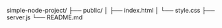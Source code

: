 simple-node-project/
├── public/
│   ├── index.html
│   └── style.css
├── server.js
└── README.md



